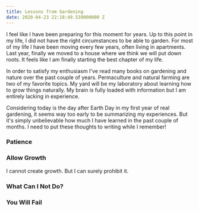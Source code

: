 ```yaml
---
title: Lessons from Gardening
date: 2020-04-23 22:18:49.539000000 Z
---
```


I feel like I have been preparing for this moment for years. Up to this point in my life, I did not have the right circumstances to be able to garden. For most of my life I have been moving every few years, often living in apartments. Last year, finally we moved to a house where we think we will put down roots. It feels like I am finally starting the best chapter of my life. 

In order to satisfy my enthusiasm I've read many books on gardening and nature over the past couple of years. Permaculture and natural farming are two of my favorite topics. My yard will be my laboratory about learning how to grow things naturally. My brain is fully loaded with information but I am entirely lacking in experience.  

Considering today is the day after Earth Day in my first year of real gardening, it seems way too early to be summarizing my experiences. But it's simply unbelievable how much I have learned in the past couple of months. I need to put these thoughts to writing while I remember!

### Patience


### Allow Growth

I cannot create growth. But I can surely prohibit it.


### What Can I Not Do?


### You Will Fail



